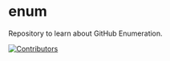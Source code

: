 # enum
Repository to learn about GitHub Enumeration.































































































































































































[![Contributors](https://img.shields.io/badge/Contributors-3-brightgreen)](https://github.com/EurydiceCorp/enum/graphs/contributors)
